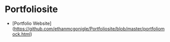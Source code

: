 # Portfoliosite

- [Portfolio Website]
(https://github.com/ethanmcgonigle/Portfoliosite/blob/master/portfoliomock.html)